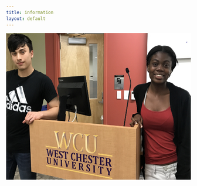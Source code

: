 ```yaml
---
title: information
layout: default
---
```

<center>
<img width="600" height="400" src="assets/images/pic_for_site.jpg"/>
</center>
